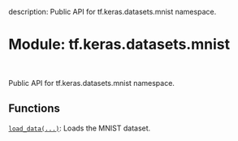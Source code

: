 description: Public API for tf.keras.datasets.mnist namespace.

<div itemscope itemtype="http://developers.google.com/ReferenceObject">
<meta itemprop="name" content="tf.keras.datasets.mnist" />
<meta itemprop="path" content="Stable" />
</div>

# Module: tf.keras.datasets.mnist

<!-- Insert buttons and diff -->

<table class="tfo-notebook-buttons tfo-api nocontent" align="left">

</table>



Public API for tf.keras.datasets.mnist namespace.



## Functions

[`load_data(...)`](../../../tf/keras/datasets/mnist/load_data.md): Loads the MNIST dataset.

